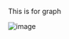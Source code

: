 This is for graph

![image](https://github.com/user-attachments/assets/b8a34c3f-742c-4817-80d1-66b5f3b76914)
